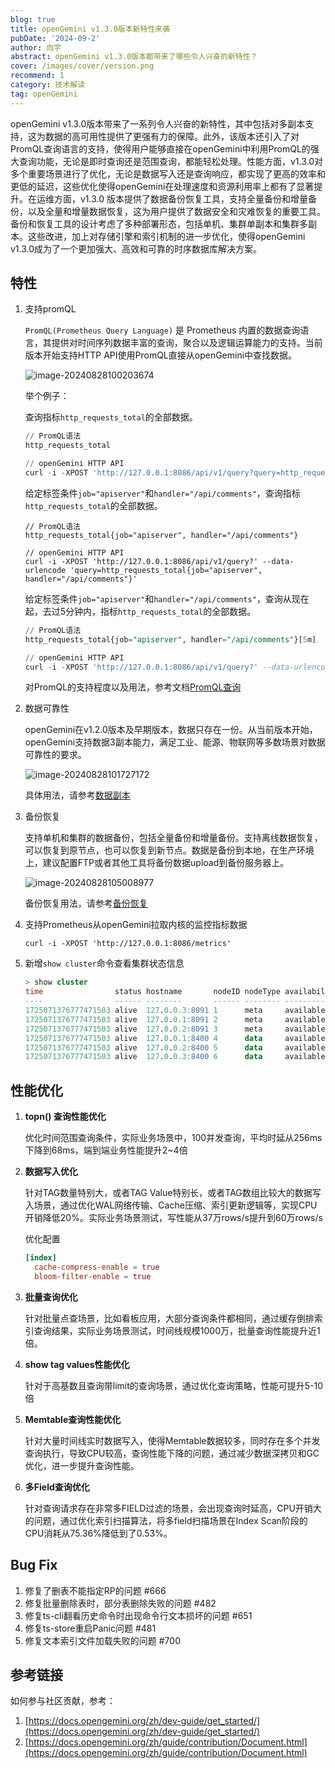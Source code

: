 ```yaml
---
blog: true
title: openGemini v1.3.0版本新特性来袭
pubDate: '2024-09-2'
author: 向宇
abstract: openGemini v1.3.0版本都带来了哪些令人兴奋的新特性？
cover: /images/cover/version.png
recommend: 1
category: 技术解读
tag: openGemini
---
```


openGemini v1.3.0版本带来了一系列令人兴奋的新特性，其中包括对多副本支持，这为数据的高可用性提供了更强有力的保障。此外，该版本还引入了对PromQL查询语言的支持，使得用户能够直接在openGemini中利用PromQL的强大查询功能，无论是即时查询还是范围查询，都能轻松处理。性能方面，v1.3.0对多个重要场景进行了优化，无论是数据写入还是查询响应，都实现了更高的效率和更低的延迟，这些优化使得openGemini在处理速度和资源利用率上都有了显著提升。在运维方面，v1.3.0 版本提供了数据备份恢复工具，支持全量备份和增量备份，以及全量和增量数据恢复，这为用户提供了数据安全和灾难恢复的重要工具。备份和恢复工具的设计考虑了多种部署形态，包括单机、集群单副本和集群多副本。这些改进，加上对存储引擎和索引机制的进一步优化，使得openGemini v1.3.0成为了一个更加强大、高效和可靠的时序数据库解决方案。

## 特性

1. 支持promQL

   `PromQL(Prometheus Query Language)` 是 Prometheus 内置的数据查询语言，其提供对时间序列数据丰富的查询，聚合以及逻辑运算能力的支持。当前版本开始支持HTTP API使用PromQL直接从openGemini中查找数据。

   ![image-20240828100203674](/images/docs_img/image-20240828100203674.png)

   举个例子：

   查询指标`http_requests_total`的全部数据。

   ```sql
   // PromQL语法
   http_requests_total
   
   // openGemini HTTP API
   curl -i -XPOST 'http://127.0.0.1:8086/api/v1/query?query=http_requests_total'
   ```

   给定标签条件`job="apiserver"`和`handler="/api/comments"`，查询指标`http_requests_total`的全部数据。

   ```shell
   // PromQL语法
   http_requests_total{job="apiserver", handler="/api/comments"}
   
   // openGemini HTTP API
   curl -i -XPOST 'http://127.0.0.1:8086/api/v1/query?' --data-urlencode 'query=http_requests_total{job="apiserver", handler="/api/comments"}'
   ```

   给定标签条件`job="apiserver"`和`handler="/api/comments"`，查询从现在起，去过5分钟内，指标`http_requests_total`的全部数据。

   ```sql
   // PromQL语法
   http_requests_total{job="apiserver", handler="/api/comments"}[5m]
   
   // openGemini HTTP API
   curl -i -XPOST 'http://127.0.0.1:8086/api/v1/query?' --data-urlencode 'query=http_requests_total{job="apiserver", handler="/api/comments"}[5m]'
   ```

   对PromQL的支持程度以及用法，参考文档[PromQL查询](https://docs.opengemini.org/zh/guide/query_data/promql.html)

2. 数据可靠性

   openGemini在v1.2.0版本及早期版本，数据只存在一份。从当前版本开始，openGemini支持数据3副本能力，满足工业、能源、物联网等多数场景对数据可靠性的要求。

   ![image-20240828101727172](/images/docs_img/image-20240828101727172.png)

   具体用法，请参考[数据副本](https://docs.opengemini.org/zh/guide/features/replication.html)

3. 备份恢复

   支持单机和集群的数据备份，包括全量备份和增量备份。支持离线数据恢复，可以恢复到原节点，也可以恢复到新节点。数据是备份到本地，在生产环境上，建议配置FTP或者其他工具将备份数据upload到备份服务器上。

   ![image-20240828105008977](/images/docs_img/image-20240828105008977.png)

   备份恢复用法，请参考[备份恢复](https://docs.opengemini.org/zh/guide/maintenance/back_restore.html)

4. 支持Prometheus从openGemini拉取内核的监控指标数据

   ```shell
   curl -i -XPOST 'http://127.0.0.1:8086/metrics'
   ```

5. 新增`show cluster`命令查看集群状态信息

   ```sql
   > show cluster
   time                status hostname       nodeID nodeType availability
   ----                ------ --------       ------ -------- ------------
   1725071376777471503 alive  127.0.0.3:8091 1      meta     available
   1725071376777471503 alive  127.0.0.1:8091 2      meta     available
   1725071376777471503 alive  127.0.0.2:8091 3      meta     available
   1725071376777471503 alive  127.0.0.1:8400 4      data     available
   1725071376777471503 alive  127.0.0.2:8400 5      data     available
   1725071376777471503 alive  127.0.0.3:8400 6      data     available
   ```



## 性能优化

1. **topn() 查询性能优化**

   优化时间范围查询条件，实际业务场景中，100并发查询，平均时延从256ms下降到68ms，端到端业务性能提升2~4倍

2. **数据写入优化**

   针对TAG数量特别大，或者TAG Value特别长，或者TAG数组比较大的数据写入场景，通过优化WAL网络传输、Cache压缩、索引更新逻辑等，实现CPU开销降低20%。实际业务场景测试，写性能从37万rows/s提升到60万rows/s

   优化配置

   ```toml
   [index]
     cache-compress-enable = true
     bloom-filter-enable = true
   ```

3. **批量查询优化**

   针对批量点查场景，比如看板应用，大部分查询条件都相同，通过缓存倒排索引查询结果，实际业务场景测试，时间线规模1000万，批量查询性能提升近1倍。

4. **show tag values性能优化**

   针对于高基数且查询带limit的查询场景，通过优化查询策略，性能可提升5-10倍

5. **Memtable查询性能优化**

   针对大量时间线实时数据写入，使得Memtable数据较多，同时存在多个并发查询执行，导致CPU较高，查询性能下降的问题，通过减少数据深拷贝和GC优化，进一步提升查询性能。

6. **多Field查询优化**

   针对查询请求存在非常多FIELD过滤的场景，会出现查询时延高，CPU开销大的问题，通过优化索引扫描算法，将多field扫描场景在Index Scan阶段的CPU消耗从75.36%降低到了0.53%。

## Bug Fix

1. 修复了删表不能指定RP的问题 #666
2. 修复批量删除表时，部分表删除失败的问题 #482
3. 修复ts-cli翻看历史命令时出现命令行文本损坏的问题 #651
4. 修复ts-store重启Panic问题 #481
5. 修复文本索引文件加载失败的问题 #700

## 参考链接

如何参与社区贡献，参考：

1. [https://docs.opengemini.org/zh/dev-guide/get_started/](https://docs.opengemini.org/zh/dev-guide/get_started/)
2. [https://docs.opengemini.org/zh/guide/contribution/Document.html](https://docs.opengemini.org/zh/guide/contribution/Document.html)
